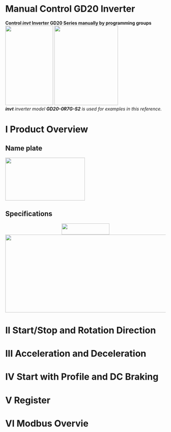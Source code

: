 # Manual Control GD20 Inverter
**Control *invt* Inverter GD20 Series manually by programming groups**  
<img src="https://i.imgur.com/3k4Hsev.jpg" width="150" height="250">
<img src="https://i.imgur.com/robAkFR.png" width="200" height="250">  
***invt** inverter  model **GD20-0R7G-S2** is used for examples in this reference.*

# I Product Overview
## Name plate
<img src="https://i.imgur.com/VqdgyqS.png" width="250" height="135">

## Specifications
<p align="center">
	<img src="https://i.imgur.com/Sxol4Uo.png" width="150" height="35">  
	<img src="https://i.imgur.com/ZLw7K5P.png" width="800" height="245">
</p>

# II Start/Stop and Rotation Direction 
# III Acceleration and Deceleration
# IV Start with Profile and DC Braking
# V Register
# VI Modbus Overvie
